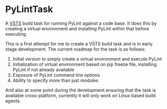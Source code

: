 # PyLintTask

A [VSTS](https://www.visualstudio.com/team-services/) build task for running PyLint against a code base. It does this by creating a virtual environment and installing PyLint within that before executing.

This is a first attempt for me to create a VSTS build task and is in early stage development.  The current roadmap for the task is as follows:

1. Initial version to simply create a virtual environment and execute PyLint
1. Initialization of virtual environment based on pip freeze file, installing PyLint if not already available
1. Exposure of PyLint command line options
1. Ability to specify more than just modules

And also at some point during the development ensuring that the task is available cross-platform, currently it will only work on Linux based build agents.